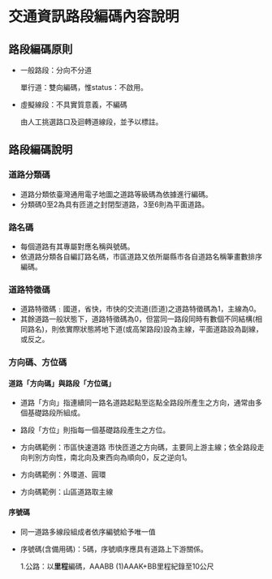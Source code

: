 # 交通資訊路段編碼內容說明
## 路段編碼原則
  - 一般路段：分向不分道
 
    單行道：雙向編碼，惟status：不啟用。
    
    
  - 虛擬線段：不具實質意義，不編碼
  
    由人工挑選路口及迴轉道線段，並予以標註。
    
    
## 路段編碼說明


### 道路分類碼
  - 道路分類依臺灣通用電子地圖之道路等級碼為依據進行編碼。
  - 分類碼0至2為具有匝道之封閉型道路，3至6則為平面道路。


### 路名碼
  - 每個道路有其專屬對應名稱與號碼。
  - 依道路分類各自編訂路名碼，市區道路又依所屬縣市各自道路名稱筆畫數排序編碼。
  
  
### 道路特徵碼
  - 道路特徵碼﹕國道，省快，市快的交流道(匝道)之道路特徵碼為1，主線為0。
  - 其餘道路一般狀態下，道路特徵碼為0，但當同一路段同時有數個不同結構(相同路名)，則依實際狀態將地下道(或高架路段)設為主線，平面道路設為副線，或反之。
  
  
### 方向碼、方位碼
#### 道路「方向碼」與路段「方位碼」
  - 道路「方向」指連續同一路名道路起點至迄點全路段所產生之方向，通常由多個基礎路段所組成。
  - 路段「方位」則指每一個基礎路段產生之方位。
  
  - 方向碼範例：市區快速道路
    市快匝道之方向碼，主要同上游主線；依全路段走向判別方向性，南北向及東西向為順向0，反之逆向1。
    
  - 方向碼範例：外環道、圓環
  
  - 方向碼範例：山區道路取主線
  
#### 序號碼
  - 同一道路多線段組成者依序編號給予唯一值
  
  - 序號碼(含備用碼)：5碼，序號順序應具有道路上下游關係。
    
    1.公路：以**里程**編碼，AAABB
      (1)AAAK+BB里程紀錄至10公尺
